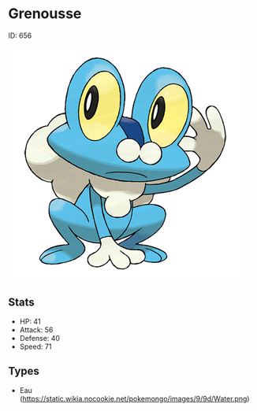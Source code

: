 # Grenousse


ID: 656

![](https://raw.githubusercontent.com/PokeAPI/sprites/master/sprites/pokemon/other/official-artwork/656.png "Grenousse")

## Stats


 - HP: 41
 - Attack: 56
 - Defense: 40
 - Speed: 71

## Types


 - Eau (https://static.wikia.nocookie.net/pokemongo/images/9/9d/Water.png)
